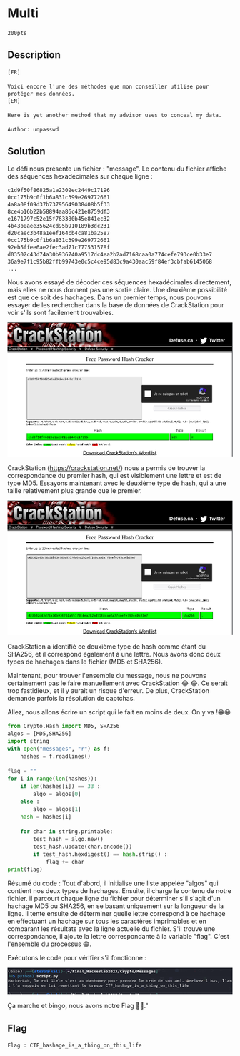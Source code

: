 # Multi
```
200pts
```
## Description
```
[FR]

Voici encore l'une des méthodes que mon conseiller utilise pour protéger mes données.
[EN]

Here is yet another method that my advisor uses to conceal my data.

Author: unpasswd

```
## Solution

Le défi nous présente un fichier : "message". Le contenu du fichier affiche des séquences hexadécimales sur chaque ligne : 
```
c1d9f50f86825a1a2302ec2449c17196
0cc175b9c0f1b6a831c399e269772661
4a8a08f09d37b73795649038408b5f33
8ce4b16b22b58894aa86c421e8759df3
e1671797c52e15f763380b45e841ec32
4b43b0aee35624cd95b910189b3dc231
d20caec3b48a1eef164cb4ca81ba2587
0cc175b9c0f1b6a831c399e269772661
92eb5ffee6ae2fec3ad71c777531578f
d03502c43d74a30b936740a9517dc4ea2b2ad7168caa0a774cefe793ce0b33e7
36a9e7f1c95b82ffb99743e0c5c4ce95d83c9a430aac59f84ef3cbfab6145068
...
```
Nous avons essayé de décoder ces séquences hexadécimales directement, mais elles ne nous donnent pas une sortie claire. Une deuxième possibilité est que ce soit des hachages. Dans un premier temps, nous pouvons essayer de les rechercher dans la base de données de CrackStation pour voir s'ils sont facilement trouvables.

<img src="File\FileMulti\multimd5.png">

CrackStation (https://crackstation.net/) nous a permis de trouver la correspondance du premier hash, qui est visiblement une lettre et est de type MD5. Essayons maintenant avec le deuxième type de hash, qui a une taille relativement plus grande que le premier.

 <img src="File\FileMulti\multisha256.png">

CrackStation a identifié ce deuxième type de hash comme étant du SHA256, et il correspond également à une lettre. Nous avons donc deux types de hachages dans le fichier (MD5 et SHA256).

Maintenant, pour trouver l'ensemble du message, nous ne pouvons certainement pas le faire manuellement avec CrackStation 😂 😂. Ce serait trop fastidieux, et il y aurait un risque d'erreur. De plus, CrackStation demande parfois la résolution de captchas.

Allez, nous allons écrire un script qui le fait en moins de deux. On y va !😁😁

```python
from Crypto.Hash import MD5, SHA256
algos = [MD5,SHA256]
import string
with open("messages", "r") as f:
    hashes = f.readlines()

flag = ""
for i in range(len(hashes)):
    if len(hashes[i]) == 33 :
        algo = algos[0]
    else :
        algo = algos[1]
    hash = hashes[i]

    for char in string.printable:
        test_hash = algo.new()
        test_hash.update(char.encode())
        if test_hash.hexdigest() == hash.strip() :
            flag += char
print(flag)
```
Résumé du code :
Tout d'abord, il initialise une liste appelée "algos" qui contient nos deux types de hachages. Ensuite, il charge le contenu de notre fichier. il parcourt chaque ligne du fichier pour déterminer s'il s'agit d'un hachage MD5 ou SHA256, en se basant uniquement sur la longueur de la ligne. Il tente ensuite de déterminer quelle lettre correspond à ce hachage en effectuant un hachage sur tous les caractères imprimables et en comparant les résultats avec la ligne actuelle du fichier. S'il trouve une correspondance, il ajoute la lettre correspondante à la variable "flag". C'est l'ensemble du processus 😁. 

Exécutons le code pour vérifier s'il fonctionne : 

 <img src="File\FileMulti\executemulti.png">

Ça marche et bingo, nous avons notre Flag 🥳🥳."

 ## Flag 
 ```
 Flag : CTF_hashage_is_a_thing_on_this_life
```
